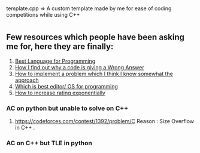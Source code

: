 #

template.cpp => A custom template made by me for ease of coding competitions while using C++

###

#

## Few resources which people have been asking me for, here they are finally:

1. <a href = "https://www.youtube.com/watch?v=dQw4w9WgXcQ">Best Language for Programming</a>
2. <a href = "https://www.youtube.com/watch?v=dQw4w9WgXcQ">How I find out why a code is giving a Wrong Answer</a>
3. <a href = "https://www.youtube.com/watch?v=dQw4w9WgXcQ">How to implement a problem which I think I know somewhat the approach</a>
4. <a href = "https://www.youtube.com/watch?v=dQw4w9WgXcQ">Which is best editor/ OS for programming </a>
5. <a href = "https://www.youtube.com/watch?v=dQw4w9WgXcQ">How to increase rating exponentially</a>


### AC on python but unable to solve on C++

1.  https://codeforces.com/contest/1392/problem/C
Reason : Size Overflow in C++ .



### AC on C++ but TLE in python

